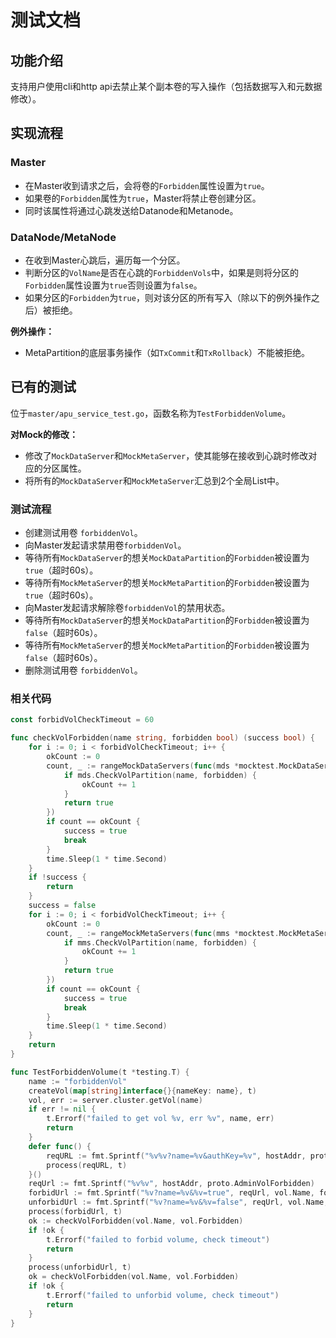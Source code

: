 # 测试文档

## 功能介绍

支持用户使用cli和http api去禁止某个副本卷的写入操作（包括数据写入和元数据修改）。

## 实现流程

### Master

* 在Master收到请求之后，会将卷的`Forbidden`属性设置为`true`。
* 如果卷的`Forbidden`属性为`true`，Master将禁止卷创建分区。
* 同时该属性将通过心跳发送给Datanode和Metanode。

### DataNode/MetaNode

* 在收到Master心跳后，遍历每一个分区。
* 判断分区的`VolName`是否在心跳的`ForbiddenVols`中，如果是则将分区的`Forbidden`属性设置为`true`否则设置为`false`。
* 如果分区的`Forbidden`为`true`，则对该分区的所有写入（除以下的例外操作之后）被拒绝。

**例外操作：**
* MetaPartition的底层事务操作（如`TxCommit`和`TxRollback`）不能被拒绝。

## 已有的测试

位于`master/apu_service_test.go`，函数名称为`TestForbiddenVolume`。

**对Mock的修改：**
* 修改了`MockDataServer`和`MockMetaServer`，使其能够在接收到心跳时修改对应的分区属性。
* 将所有的`MockDataServer`和`MockMetaServer`汇总到2个全局List中。

### 测试流程

* 创建测试用卷 `forbiddenVol`。
* 向Master发起请求禁用卷`forbiddenVol`。
* 等待所有`MockDataServer`的想关`MockDataPartition`的`Forbidden`被设置为`true`（超时60s）。
* 等待所有`MockMetaServer`的想关`MockMetaPartition`的`Forbidden`被设置为`true`（超时60s）。
* 向Master发起请求解除卷`forbiddenVol`的禁用状态。
* 等待所有`MockDataServer`的想关`MockDataPartition`的`Forbidden`被设置为`false`（超时60s）。
* 等待所有`MockMetaServer`的想关`MockMetaPartition`的`Forbidden`被设置为`false`（超时60s）。
* 删除测试用卷 `forbiddenVol`。

### 相关代码

```go
const forbidVolCheckTimeout = 60

func checkVolForbidden(name string, forbidden bool) (success bool) {
	for i := 0; i < forbidVolCheckTimeout; i++ {
		okCount := 0
		count, _ := rangeMockDataServers(func(mds *mocktest.MockDataServer) bool {
			if mds.CheckVolPartition(name, forbidden) {
				okCount += 1
			}
			return true
		})
		if count == okCount {
			success = true
			break
		}
		time.Sleep(1 * time.Second)
	}
	if !success {
		return
	}
	success = false
	for i := 0; i < forbidVolCheckTimeout; i++ {
		okCount := 0
		count, _ := rangeMockMetaServers(func(mms *mocktest.MockMetaServer) bool {
			if mms.CheckVolPartition(name, forbidden) {
				okCount += 1
			}
			return true
		})
		if count == okCount {
			success = true
			break
		}
		time.Sleep(1 * time.Second)
	}
	return
}

func TestForbiddenVolume(t *testing.T) {
	name := "forbiddenVol"
	createVol(map[string]interface{}{nameKey: name}, t)
	vol, err := server.cluster.getVol(name)
	if err != nil {
		t.Errorf("failed to get vol %v, err %v", name, err)
		return
	}
	defer func() {
		reqURL := fmt.Sprintf("%v%v?name=%v&authKey=%v", hostAddr, proto.AdminDeleteVol, name, buildAuthKey(testOwner))
		process(reqURL, t)
	}()
	reqUrl := fmt.Sprintf("%v%v", hostAddr, proto.AdminVolForbidden)
	forbidUrl := fmt.Sprintf("%v?name=%v&%v=true", reqUrl, vol.Name, forbiddenKey)
	unforbidUrl := fmt.Sprintf("%v?name=%v&%v=false", reqUrl, vol.Name, forbiddenKey)
	process(forbidUrl, t)
	ok := checkVolForbidden(vol.Name, vol.Forbidden)
	if !ok {
		t.Errorf("failed to forbid volume, check timeout")
		return
	}
	process(unforbidUrl, t)
	ok = checkVolForbidden(vol.Name, vol.Forbidden)
	if !ok {
		t.Errorf("failed to unforbid volume, check timeout")
		return
	}
}

```
